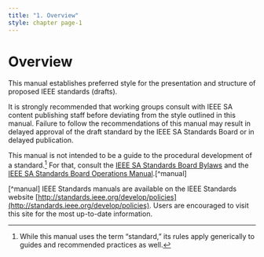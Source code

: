 ```yaml
---
title: "1. Overview"
style: chapter page-1
---
```


# Overview

This manual establishes preferred style for the presentation and structure of proposed IEEE standards (drafts).

It is strongly recommended that working groups consult with IEEE SA content publishing staff before deviating from the style outlined in this manual. Failure to follow the recommendations of this manual may result in delayed approval of the draft standard by the IEEE SA Standards Board or in delayed publication.

This manual is not intended to be a guide to the procedural development of a standard.[^standard] For that, consult the [IEEE SA Standards Board Bylaws](http://standards.ieee.org/about/policies/bylaws/index.html) and the [IEEE SA Standards Board Operations Manual](http://standards.ieee.org/about/policies/opman/).[^manual]


[^standard]: While this manual uses the term “standard,” its rules apply generically to guides and recommended practices as well.

[^manual] IEEE Standards manuals are available on the IEEE Standards website [http://standards.ieee.org/develop/policies](http://standards.ieee.org/develop/policies). Users are encouraged to visit this site for the most up-to-date information.